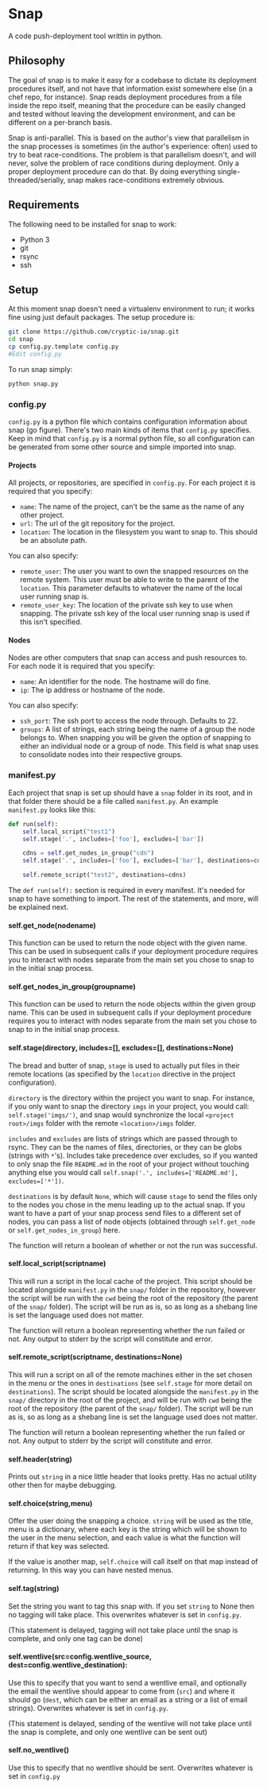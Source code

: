 # Snap

A code push-deployment tool writtin in python.

## Philosophy

The goal of snap is to make it easy for a codebase to dictate its deployment procedures itself, and
not have that information exist somewhere else (in a chef repo, for instance). Snap reads deployment
procedures from a file inside the repo itself, meaning that the procedure can be easily changed and
tested without leaving the development environment, and can be different on a per-branch basis.

Snap is anti-parallel. This is based on the author's view that parallelism in the snap processes is
sometimes (in the author's experience: often) used to try to beat race-conditions. The problem is that
parallelism doesn't, and will never, solve the problem of race conditions during deployment. Only a
proper deployment procedure can do that. By doing everything single-threaded/serially, snap makes
race-conditions extremely obvious.

## Requirements

The following need to be installed for snap to work:
* Python 3
* git
* rsync
* ssh

## Setup

At this moment snap doesn't need a virtualenv environment to run; it works fine using just default
packages. The setup procedure is:

```bash
git clone https://github.com/cryptic-io/snap.git
cd snap
cp config.py.template config.py
#Edit config.py
```

To run snap simply:

```bash
python snap.py
```

### config.py

`config.py` is a python file which contains configuration information about snap (go figure). There's
two main kinds of items that `config.py` specifies. Keep in mind that `config.py` is a normal python
file, so all configuration can be generated from some other source and simple imported into snap.

#### Projects

All projects, or repositories, are specified in `config.py`. For each project it is required that you
specify:

* `name`: The name of the project, can't be the same as the name of any other project.
* `url`: The url of the git repository for the project.
* `location`: The location in the filesystem you want to snap to. This should be an absolute path.

You can also specify:

* `remote_user`: The user you want to own the snapped resources on the remote system. This user must be
                 able to write to the parent of the `location`. This parameter defaults to whatever
                 the name of the local user running snap is.
* `remote_user_key`: The location of the private ssh key to use when snapping. The private ssh key of
                     the local user running snap is used if this isn't specified.

#### Nodes

Nodes are other computers that snap can access and push resources to. For each node it is required
that you specify:

* `name`: An identifier for the node. The hostname will do fine.
* `ip`: The ip address or hostname of the node.

You can also specify:

* `ssh_port`: The ssh port to access the node through. Defaults to 22.
* `groups`: A list of strings, each string being the name of a group the node belongs to. When
            snapping you will be given the option of snapping to either an individual node or a group
            of node. This field is what snap uses to consolidate nodes into their respective groups.

### manifest.py

Each project that snap is set up should have a `snap` folder in its root, and in that folder there
should be a file called `manifest.py`. An example `manifest.py` looks like this:

```python
def run(self):
    self.local_script("test1")
    self.stage('.', includes=['foo'], excludes=['bar'])

    cdns = self.get_nodes_in_group("cdn")
    self.stage('.', includes=['foo'], excludes=['bar'], destinations=cdn)

    self.remote_script("test2", destinations=cdns)
```

The `def run(self):` section is required in every manifest. It's needed for snap to have something to
import. The rest of the statements, and more, will be explained next.

#### self.get_node(nodename)

This function can be used to return the node object with the given name. This can be used in
subsequent calls if your deployment procedure requires you to interact with nodes separate from the
main set you chose to snap to in the initial snap process.

#### self.get_nodes_in_group(groupname)

This function can be used to return the node objects within the given group name. This can be used in
subsequent calls if your deployment procedure requires you to interact with nodes separate from the
main set you chose to snap to in the initial snap process.

#### self.stage(directory, includes=[], excludes=[], destinations=None)

The bread and butter of snap, `stage` is used to actually put files in their remote locations (as
specified by the `location` directive in the project configuration).

`directory` is the directory within the project you want to snap. For instance, if you only want to
snap the directory `imgs` in your project, you would call: `self.stage('imgs/')`, and snap would
synchronize the local `<project root>/imgs` folder with the remote `<location>/imgs` folder.

`includes` and `excludes` are lists of strings which are passed through to rsync. They can be the
names of files, directories, or they can be globs (strings with `*`'s). Includes take precedence over
excludes, so if you wanted to only snap the file `README.md` in the root of your project without
touching anything else you would call `self.snap('.', includes=['README.md'], excludes=['*'])`.

`destinations` is by default `None`, which will cause `stage` to send the files only to the nodes you
chose in the menu leading up to the actual snap. If you want to have a part of your snap process
send files to a different set of nodes, you can pass a list of node objects (obtained through
`self.get_node` or `self.get_nodes_in_group`) here.

The function will return a boolean of whether or not the run was successful.

#### self.local_script(scriptname)

This will run a script in the local cache of the project. This script should be located alongside
`manifest.py` in the `snap/` folder in the repository, however the script will be run with the `cwd`
being the root of the repository (the parent of the `snap/` folder). The script will be run as is,
so as long as a shebang line is set the language used does not matter.

The function will return a boolean representing whether the run failed or not. Any output to stderr
by the script will constitute and error.

#### self.remote_script(scriptname, destinations=None)

This will run a script on all of the remote machines either in the set chosen in the menu or the ones
in `destinations` (see `self.stage` for more detail on `destinations`). The script should be located
alongside the `manifest.py` in the `snap/` directory in the root of the project, and will be run with
`cwd` being the root of the repository (the parent of the `snap/` folder). The script will be run as
is, so as long as a shebang line is set the language used does not matter.

The function will return a boolean representing whether the run failed or not. Any output to stderr
by the script will constitute and error.

#### self.header(string)

Prints out `string` in a nice little header that looks pretty. Has no actual utility other then for
maybe debugging.

#### self.choice(string,menu)

Offer the user doing the snapping a choice. `string` will be used as the title, menu is a dictionary,
where each key is the string which will be shown to the user in the menu selection, and each value is
what the function will return if that key was selected.

If the value is another map, `self.choice` will call itself on that map instead of returning. In this
way you can have nested menus.

#### self.tag(string)

Set the string you want to tag this snap with. If you set `string` to None then no tagging will take
place. This overwrites whatever is set in `config.py`.

(This statement is delayed, tagging will not take place until the snap is complete, and only one tag
can be done)

#### self.wentlive(src=config.wentlive_source, dest=config.wentlive_destination):

Use this to specify that you want to send a wentlive email, and optionally the email the wentlive
should appear to come from (`src`) and where it should go (`dest`, which can be either an email as a
string or a list of email strings). Overwrites whatever is set in `config.py`.

(This statement is delayed, sending of the wentlive will not take place until the snap is complete,
and only one wentlive can be sent out)

#### self.no_wentlive()

Use this to specify that no wentlive should be sent. Overwrites whatever is set in `config.py`

